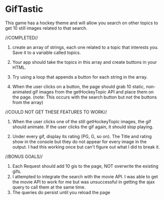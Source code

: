 # GifTastic

This game has a hockey theme and will allow you search on other topics to get 10 still images related to that search. 

//COMPLETED//

1) create an array of strings, each one related to a topic that interests you. Save it to a variable called topics.

2) Your app should take the topics in this array and create buttons in your HTML.

3) Try using a loop that appends a button for each string in the array.

4) When the user clicks on a button, the page should grab 10 static, non-animated gif images from the getHockeyTopic API and place them on the page.  (note: This occurs with the search button but not the buttons from the array)

//COULD NOT GET THESE FEATURES TO WORK// 
1) When the user clicks one of the still getHockeyTopic images, the gif should animate. If the user clicks the gif again, it should stop playing.

2) Under every gif, display its rating (PG, G, so on).  The Title and rating show in the console but they do not appear for every image in the output.  I had this working once but can't figure out what I did to break it.

//BONUS GOALS//
1) Each Request should add 10 gis to the page, NOT overwrite the existing gifs.
2) I attempted to integrate the search with the movie API. I was able to get the movie API to work for me but was unsuccessful in getting the ajax query to call them at the same time.
3) The queries do persist until you reload the page
